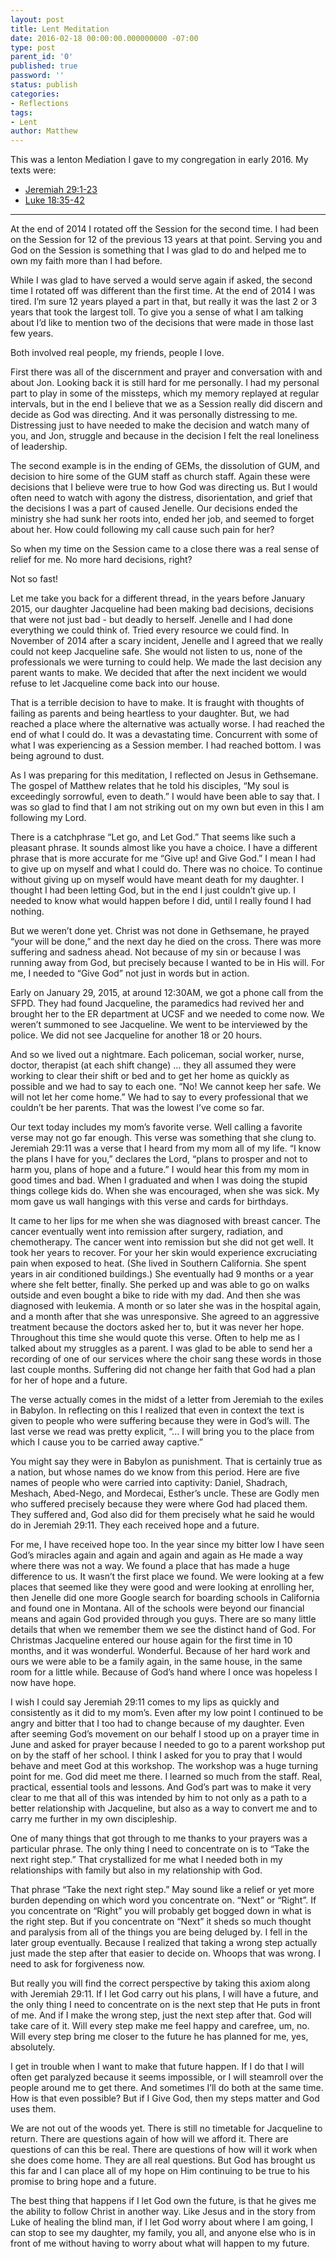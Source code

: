 ```yaml
---
layout: post
title: Lent Meditation
date: 2016-02-18 00:00:00.000000000 -07:00
type: post
parent_id: '0'
published: true
password: ''
status: publish
categories:
- Reflections
tags:
- Lent
author: Matthew
---
```

This was a lenton Mediation I gave to my congregation in early 2016. My texts were:

- [Jeremiah 29:1-23](http://bible.oremus.org/?passage=Jeremiah+29:1-23)
- [Luke 18:35-42](http://bible.oremus.org/?passage=Luke+18:35-42)

----------------

At the end of 2014 I rotated off the Session for the second time. I had been on the Session for 12 of the previous 13 years at that point. Serving you and God on the Session is something that I was glad to do and helped me to own my faith more than I had before. 

While I was glad to have served a would serve again if asked, the second time I rotated off was different than the first time.  At the end of 2014 I was tired. I’m sure 12 years played a part in that, but really it was the last 2 or 3 years that took the largest toll. To give you a sense of what I am talking about I’d like to mention two of the decisions that were made in those last few years.

Both involved real people, my friends, people I love. 

First there was all of the discernment and prayer and conversation with and about Jon. Looking back it is still hard for me personally. I had my personal part to play in some of the missteps, which my memory replayed at regular intervals, but in the end I believe that we as a Session really did discern and decide as God was directing. And it was personally distressing to me. Distressing just to have needed to make the decision and watch many of you, and Jon, struggle and because in the decision I felt the real loneliness of leadership.

The second example is in the ending of GEMs, the dissolution of GUM, and decision to hire some of the GUM staff as church staff. Again these were decisions that I believe were true to how God was directing us. But I would often need to watch with agony the distress, disorientation, and grief that the decisions I was a part of caused Jenelle. Our decisions ended the ministry she had sunk her roots into, ended her job, and seemed to forget about her. How could following my call cause such pain for her?  

So when my time on the Session came to a close there was a real sense of relief for me. No more hard decisions, right?

Not so fast!  

Let me take you back for a different thread, in the years before January 2015, our daughter Jacqueline had been making bad decisions, decisions that were not just bad - but deadly to herself.  Jenelle and I had done everything we could think of. Tried every resource we could find. In November of 2014 after a scary incident, Jenelle and I agreed that we really could not keep Jacqueline safe.  She would not listen to us, none of the professionals we were turning to could help. We made the last decision any parent wants to make. We decided that after the next incident we would refuse to let Jacqueline come back into our house.

That is a terrible decision to have to make. It is fraught with thoughts of failing as parents and being heartless to your daughter. But, we had reached a place where the alternative was actually worse. I had reached the end of what I could do. It was a devastating time. Concurrent with some of what I was experiencing as a Session member. I had reached bottom. I was being aground to dust.

As I was preparing for this meditation, I reflected on Jesus in Gethsemane. The gospel of Matthew relates that he told his disciples, “My soul is exceedingly sorrowful, even to death.” I would have been able to say that. I was so glad to find that I am not striking out on my own but even in this I am following my Lord. 

There is a catchphrase “Let go, and Let God.” That seems like such a pleasant phrase. It sounds almost like you have a choice. I have a different phrase that is more accurate for me “Give up! and Give God.” I mean I had to give up on myself and what I could do.  There was no choice. To continue without giving up on myself would have meant death for my daughter. I thought I had been letting God, but in the end I just couldn’t give up. I needed to know what would happen before I did, until I really found I had nothing.

But we weren’t done yet. Christ was not done in Gethsemane, he prayed “your will be done,” and the next day he died on the cross. There was more suffering and sadness ahead. Not because of my sin or because I was running away from God, but precisely because I wanted to be in His will. For me, I needed to “Give God” not just in words but in action.

Early on January 29, 2015, at around 12:30AM, we got a phone call from the SFPD. They had found Jacqueline, the paramedics had revived her and brought her to the ER department at UCSF and we needed to come now. We weren’t summoned to see Jacqueline. We went to be interviewed by the police. We did not see Jacqueline for another 18 or 20 hours.

And so we lived out a nightmare. Each policeman, social worker, nurse, doctor, therapist (at each shift change) … they all assumed they were working to clear their shift or bed and to get her home as quickly as possible and we had to say to each one. “No! We cannot keep her safe. We will not let her come home.”  We had to say to every professional that we couldn’t be her parents. That was the lowest I’ve come so far.

Our text today includes my mom’s favorite verse. Well calling a favorite verse may not go far enough.  This verse was something that she clung to. Jeremiah 29:11 was a verse that I heard from my mom all of my life. “I know the plans I have for you,” declares the Lord, “plans to prosper and not to harm you, plans of hope and a future.” I would hear this from my mom in good times and bad. When I graduated and when I was doing the stupid things college kids do. When she was encouraged, when she was sick. My mom gave us wall hangings with this verse and cards for birthdays. 

It came to her lips for me when she was diagnosed with breast cancer. The cancer eventually went into remission after surgery, radiation, and chemotherapy. The cancer went into remission but she did not get well. It took her years to recover. For your her skin would experience excruciating pain when exposed to heat. (She lived in Southern California. She spent years in air conditioned buildings.) She eventually had 9 months or a year where she felt better, finally. She perked up and was able to go on walks outside and even bought a bike to ride with my dad. And then she was diagnosed with leukemia. A month or so later she was in the hospital again, and a month after that she was unresponsive. She agreed to an aggressive treatment because the doctors asked her to, but it was never her hope. Throughout this time she would quote this verse. Often to help me as I talked about my struggles as a parent. I was glad to be able to send her a recording of one of our services where the choir sang these words in those last couple months. Suffering did not change her faith that God had a plan for her of hope and a future. 

The verse actually comes in the midst of a letter from Jeremiah to the exiles in Babylon. In reflecting on this I realized that even in context the text is given to people who were suffering because they were in God’s will. The last verse we read was pretty explicit, “... I will bring you to the place from which I cause you to be carried away captive.”

You might say they were in Babylon as punishment. That is certainly true as a nation, but whose names do we know from this period. Here are five names of people who were carried into captivity: Daniel, Shadrach, Meshach, Abed-Nego, and Mordecai, Esther’s uncle. These are Godly men who suffered precisely because they were where God had placed them. They suffered and, God also did for them precisely what he said he would do in Jeremiah 29:11. They each received hope and a future.

For me, I have received hope too. In the year since my bitter low I have seen God’s miracles again and again and again and again as He made a way where there was not a way. We found a place that has made a huge difference to us. It wasn’t the first place we found. We were looking at a few places that seemed like they were good and were looking at enrolling her, then Jenelle did one more Google search for boarding schools in California and found one in Montana. All of the schools were beyond our financial means and again God provided through you guys. There are so many little details that when we remember them we see the distinct hand of God. For Christmas Jacqueline entered our house again for the first time in 10 months, and it was wonderful. Wonderful. Because of her hard work and ours we were able to be a family again, in the same house, in the same room for a little while. Because of God’s hand where I once was hopeless I now have hope.

I wish I could say Jeremiah 29:11 comes to my lips as quickly and consistently as it did to my mom’s. Even after my low point I continued to be angry and bitter that I too had to change because of my daughter. Even after seeming God’s movement on our behalf I stood up on a prayer time in June and asked for prayer because I needed to go to a parent workshop put on by the staff of her school. I think I asked for you to pray that I would behave and meet God at this workshop.  The workshop was a huge turning point for me.  God did meet me there. I learned so much from the staff. Real, practical, essential tools and lessons. And God’s part was to make it very clear to me that all of this was intended by him to not only as a path to a better relationship with Jacqueline, but also as a way to convert me and to carry me further in my own discipleship.

One of many things that got through to me thanks to your prayers was a particular phrase. The only thing I need to concentrate on is to “Take the next right step.” That crystallized for me what I needed both in my relationships with family but also in my relationship with God.

That phrase “Take the next right step.” May sound like a relief or yet more burden depending on which word you concentrate on. “Next” or “Right”. If you concentrate on “Right” you will probably get bogged down in what is the right step. But if you concentrate on “Next” it sheds so much thought and paralysis from all of the things you are being deluged by.  I fell in the later group eventually. Because I realized that taking a wrong step actually just made the step after that easier to decide on. Whoops that was wrong. I need to ask for forgiveness now.

But really you will find the correct perspective by taking this axiom along with Jeremiah 29:11. If I let God carry out his plans, I will have a future, and the only thing I need to concentrate on is the next step that He puts in front of me. And if I make the wrong step, just the next step after that. God will take care of it. Will every step make me feel happy and carefree, um, no. Will every step bring me closer to the future he has planned for me, yes, absolutely.

I get in trouble when I want to make that future happen. If I do that I will often get paralyzed because it seems impossible, or I will steamroll over the people around me to get there. And sometimes I’ll do both at the same time. How is that even possible? But if I Give God, then my steps matter and God uses them.

We are not out of the woods yet. There is still no timetable for Jacqueline to return. There are questions again of how will we afford it. There are questions of can this be real. There are questions of how will it work when she does come home. They are all real questions. But God has brought us this far and I can place all of my hope on Him continuing to be true to his promise to bring hope and a future.

The best thing that happens if I let God own the future, is that he gives me the ability to follow Christ in another way. Like Jesus and in the story from Luke of healing the blind man, if I let God worry about where I am going, I can stop to see my daughter, my family, you all, and anyone else who is in front of me without having to worry about what will happen to my future.
